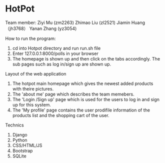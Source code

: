 # HotPot

Team member:
Ziyi Mu (zm2263)
Zhimao Liu (zl2521)
Jiamin Huang（jh3768）
Yanan Zhang (yz3054)

How to run the program:

1. cd into Hotpot directory and run run.sh file
2. Enter 127.0.0.1:8000/polls in your browser
3. The homepage is shown up and then click on the tabs accordingly. The sub pages such as log in/sign up are shown up.

Layout of the web application

1. The hotpot main homepage which gives the newest added products with theire pictures. 
2. The 'about me' page which describes the team memebers.
3. The 'Login /Sign up' page which is used for the users to log in and sign up for this system.
4. The  'My profile' page contains the user prodifile information of the products list and the shopping cart of the user. 

Technics 

1. Django
2. Python
3. CSS/HTML/JS
4. Bootstrap
5. SQLite




